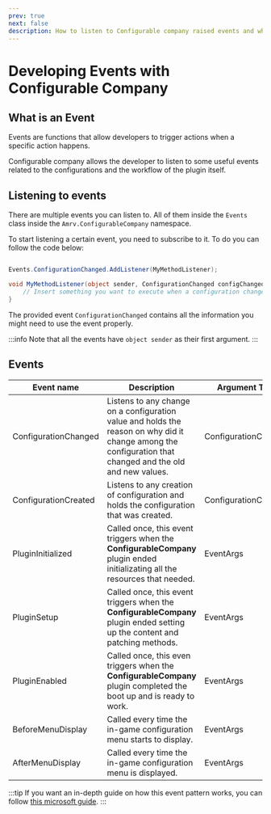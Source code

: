 ```yaml
---
prev: true
next: false
description: How to listen to Configurable company raised events and what events you can listen to.
---
```


# Developing Events with Configurable Company

## What is an Event

Events are functions that allow developers to trigger actions when a specific action happens.

Configurable company allows the developer to listen to some useful events related to the configurations and the workflow of the plugin itself.

## Listening to events

There are multiple events you can listen to. All of them inside the `Events` class inside the `Amrv.ConfigurableCompany` namespace.

To start listening a certain event, you need to subscribe to it. To do you can follow the code below:

```csharp

Events.ConfigurationChanged.AddListener(MyMethodListener);

void MyMethodListener(object sender, ConfigurationChanged configChangedEvent) {
    // Insert something you want to execute when a configuration changes it's value.
}

```

The provided event `ConfigurationChanged` contains all the information you might need to use the event properly.

:::info
Note that all the events have `object sender` as their first argument.
:::

## Events

| Event name           | Description                                                                                                                                               | Argument Type        |
| -------------------- | --------------------------------------------------------------------------------------------------------------------------------------------------------- | -------------------- |
| ConfigurationChanged | Listens to any change on a configuration value and holds the reason on why did it change among the configuration that changed and the old and new values. | ConfigurationChanged |
| ConfigurationCreated | Listens to any creation of configuration and holds the configuration that was created.                                                                    | ConfigurationCreated |
| PluginInitialized    | Called once, this event triggers when the **ConfigurableCompany** plugin ended initializating all the resources that needed.                              | EventArgs            |
| PluginSetup          | Called once, this event triggers when the **ConfigurableCompany** plugin ended setting up the content and patching methods.                               | EventArgs            |
| PluginEnabled        | Called once, this even triggers when the **ConfigurableCompany** plugin completed the boot up and is ready to work.                                       | EventArgs            |
| BeforeMenuDisplay    | Called every time the in-game configuration menu starts to display.                                                                                       | EventArgs            |
| AfterMenuDisplay     | Called every time the in-game configuration menu is displayed.                                                                                            | EventArgs            |

:::tip
If you want an in-depth guide on how this event pattern works, you can follow [this microsoft guide](https://learn.microsoft.com/en-us/dotnet/standard/events/#event-handlers).
:::
